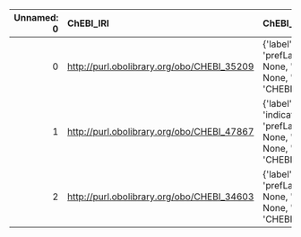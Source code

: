 |   Unnamed: 0 | ChEBI_IRI                                  | ChEBI_DESC                                                                         | VIMMP_IRI                                                 | VIMMP_DESC            |
|-------------:|:-------------------------------------------|:-----------------------------------------------------------------------------------|:----------------------------------------------------------|:----------------------|
|            0 | http://purl.obolibrary.org/obo/CHEBI_35209 | {'label': 'label', 'prefLabel': None, 'altLabel': None, 'name': 'CHEBI_35209'}     | https://purl.vimmp.eu/semantics/vico/vico.ttl#label       | {'name': 'label'}     |
|            1 | http://purl.obolibrary.org/obo/CHEBI_47867 | {'label': 'indicator', 'prefLabel': None, 'altLabel': None, 'name': 'CHEBI_47867'} | https://purl.vimmp.eu/semantics/mmto/mmto.ttl#indicator   | {'name': 'indicator'} |
|            2 | http://purl.obolibrary.org/obo/CHEBI_34603 | {'label': 'CPP', 'prefLabel': None, 'altLabel': None, 'name': 'CHEBI_34603'}       | https://purl.vimmp.eu/semantics/viso/viso-general.ttl#cpp | {'name': 'CPP'}       |